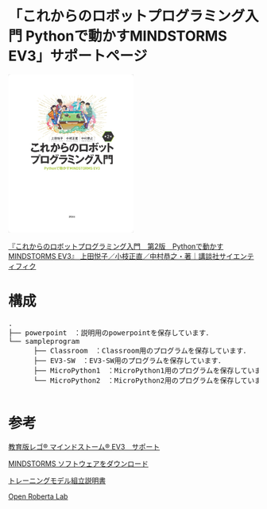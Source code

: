 # 「これからのロボットプログラミング入門 Pythonで動かすMINDSTORMS EV3」サポートページ

<img src="https://github.com/mkoeda/LEGO_Python/blob/main/bookcover_2nd.jpg" width="50%">

[『これからのロボットプログラミング入門　第2版　Pythonで動かすMINDSTORMS EV3』 上田悦子／小枝正直／中村恭之・著｜講談社サイエンティフィク](https://www.kspub.co.jp/book/detail/5278192.html)

# 構成
<pre>
.
├── powerpoint　：説明用のpowerpointを保存しています．
└── sampleprogram
　　　 ├── Classroom　：Classroom用のプログラムを保存しています．
　　　 ├── EV3-SW　：EV3-SW用のプログラムを保存しています．
　　　 ├── MicroPython1　：MicroPython1用のプログラムを保存しています．
　　　 └── MicroPython2　：MicroPython2用のプログラムを保存しています．

</pre>

# 参考
[教育版レゴ® マインドストーム® EV3　サポート](https://education.lego.com/ja-jp/product-resources/mindstorms-ev3/)

[MINDSTORMS ソフトウェアをダウンロード](https://education.lego.com/ja-jp/downloads/retiredproducts/mindstorms-ev3-lab/software/)

[トレーニングモデル組立説明書](https://education.lego.com/ja-jp/product-resources/mindstorms-ev3/ダウンロード/組立説明書／サンプルプログラム/#building-instructions-for-robot-educator)

[Open Roberta Lab](https://lab.open-roberta.org/)
